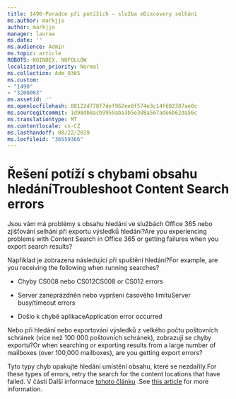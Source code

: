 ```yaml
---
title: 1490-Poradce při potížích – služba eDiscovery selhání
ms.author: markjjo
author: markjjo
manager: lauraw
ms.date: ''
ms.audience: Admin
ms.topic: article
ROBOTS: NOINDEX, NOFOLLOW
localization_priority: Normal
ms.collection: Adm_O365
ms.custom:
- "1490"
- "3200003"
ms.assetid: ''
ms.openlocfilehash: 88122d778f7def962ee0f574e3c14f602387ae0c
ms.sourcegitcommit: 1d98db8acb9959aba3b5e308a567ade6b62da56c
ms.translationtype: MT
ms.contentlocale: cs-CZ
ms.lasthandoff: 08/22/2019
ms.locfileid: "36559366"
---
```

# <a name="troubleshoot-content-search-errors"></a><span data-ttu-id="0afc2-102">Řešení potíží s chybami obsahu hledání</span><span class="sxs-lookup"><span data-stu-id="0afc2-102">Troubleshoot Content Search errors</span></span>

<span data-ttu-id="0afc2-103">Jsou vám má problémy s obsahu hledání ve službách Office 365 nebo zjišťování selhání při exportu výsledků hledání?</span><span class="sxs-lookup"><span data-stu-id="0afc2-103">Are you experiencing problems with Content Search in Office 365 or getting failures when you export search results?</span></span>

<span data-ttu-id="0afc2-104">Například je zobrazena následující při spuštění hledání?</span><span class="sxs-lookup"><span data-stu-id="0afc2-104">For example, are you receiving the following when running searches?</span></span>

- <span data-ttu-id="0afc2-105">Chyby CS008 nebo CS012</span><span class="sxs-lookup"><span data-stu-id="0afc2-105">CS008 or CS012 errors</span></span>

- <span data-ttu-id="0afc2-106">Server zaneprázdněn nebo vypršení časového limitu</span><span class="sxs-lookup"><span data-stu-id="0afc2-106">Server busy/timeout errors</span></span>

- <span data-ttu-id="0afc2-107">Došlo k chybě aplikace</span><span class="sxs-lookup"><span data-stu-id="0afc2-107">Application error occurred</span></span>

<span data-ttu-id="0afc2-108">Nebo při hledání nebo exportování výsledků z velkého počtu poštovních schránek (více než 100 000 poštovních schránek), zobrazují se chyby exportu?</span><span class="sxs-lookup"><span data-stu-id="0afc2-108">Or when searching or exporting results from a large number of mailboxes (over 100,000 mailboxes), are you getting export errors?</span></span>

<span data-ttu-id="0afc2-109">Tyto typy chyb opakujte hledání umístění obsahu, které se nezdařily.</span><span class="sxs-lookup"><span data-stu-id="0afc2-109">For these types of errors, retry the search for the content locations that have failed.</span></span> <span data-ttu-id="0afc2-110">V části Další informace [tohoto článku](https://docs.microsoft.com/office365/securitycompliance/retry-failed-content-search) .</span><span class="sxs-lookup"><span data-stu-id="0afc2-110">See  [this article](https://docs.microsoft.com/office365/securitycompliance/retry-failed-content-search) for more information.</span></span>

